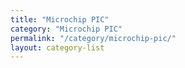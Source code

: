 ```yaml
---
title: "Microchip PIC"
category: "Microchip PIC"
permalink: "/category/microchip-pic/"
layout: category-list
---
```

